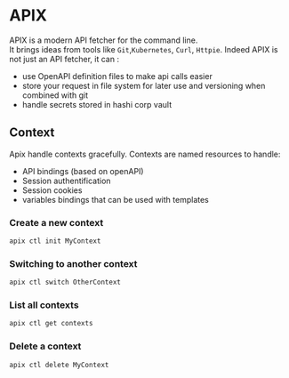 # APIX

APIX is a modern API fetcher for the command line.  
It brings ideas from tools like `Git`,`Kubernetes`, `Curl`, `Httpie`.
Indeed APIX is not just an API fetcher, it can :
- use OpenAPI definition files to make api calls easier
- store your request in file system for later use and versioning when combined with git
- handle secrets stored in hashi corp vault

## Context

Apix handle contexts gracefully. Contexts are named resources to handle:
- API bindings (based on openAPI)
- Session authentification
- Session cookies
- variables bindings that can be used with templates

### Create a new context

```bash
apix ctl init MyContext
```

### Switching to another context

```bash
apix ctl switch OtherContext
```

### List all contexts

```bash
apix ctl get contexts
```

### Delete a context

```bash
apix ctl delete MyContext
```
